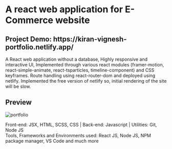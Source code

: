 # A react web application for E-Commerce website
<h2>Project Demo: https://kiran-vignesh-portfolio.netlify.app/</h2>
A React web application without a database, Highly responsive and interactive UI, Implemented through various react modules (framer-motion, react-simple-animate, react-tsparticles, timeline-component) and CSS keyframes. Route handling using react-router-dom and deployed using netlify. Implemented the free version of netlify so, initial rendering of the site will be slow.

<h2>Preview</h2>

![portfolio](https://github.com/rengoku33/Portfolio/assets/89008619/1343362d-0f67-4408-9a2c-ca86eeb245f8)

Front-end: JSX, HTML, SCSS, CSS | Back-end: Javascript | Utilities: Git, Node JS <br />
Tools, Frameworks and Environments used: React JS, Node JS, NPM package manager, VS Code and much more  
